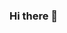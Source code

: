 ### Hi there 👋

<!--
**meghanblyth/meghanblyth** is a ✨ _special_ ✨ repository because its `README.md` (this file) appears on your GitHub profile.

Here are some ideas to get you started:

- 🔭 I’m currently working on ...being a student at Makers Academy! 
- 🌱 I’m currently learning ...Javascript, Ruby, React and Python
- 📫 How to reach me: ...megblyth@gmail.com
- 😄 Pronouns: ...she/her
- ⚡ Fun fact: ...my previous career was as a choreographer! 
-->
